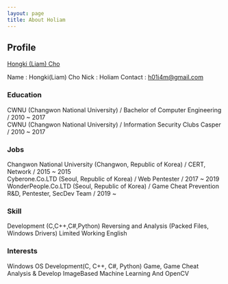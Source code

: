 ```yaml
---
layout: page
title: About Holiam
---
```


## Profile

<div class="badge-base LI-profile-badge" data-locale="ko_KR" data-size="medium" data-theme="light" data-type="VERTICAL" data-vanity="hongki-liam-cho-1022b1174" data-version="v1"><a class="badge-base__link LI-simple-link" href="https://kr.linkedin.com/in/hongki-liam-cho-1022b1174?trk=profile-badge">Hongki (Liam) Cho</a></div>             

Name : Hongki(Liam) Cho
Nick : Holiam
Contact : h01i4m@gmail.com

### Education

CWNU (Changwon National University) / Bachelor of Computer Engineering / 2010 ~ 2017  
CWNU (Changwon National University) / Information Security Clubs Casper / 2010 ~ 2017

### Jobs

Changwon National University (Changwon, Republic of Korea) / CERT, Network / 2015 ~ 2015  
Cyberone.Co.LTD (Seoul, Republic of Korea) / Web Pentester / 2017 ~ 2019  
WonderPeople.Co.LTD (Seoul, Republic of Korea) / Game Cheat Prevention R&D, Pentester, SecDev Team  / 2019 ~  

### Skill

Development (C,C++,C#,Python)
Reversing and Analysis (Packed Files, Windows Drivers)
Limited Working English

### Interests

Windows OS
Development(C, C++, C#, Python)
Game, Game Cheat Analysis & Develop
ImageBased Machine Learning And OpenCV



